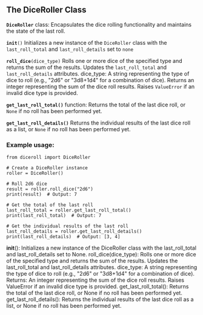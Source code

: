 ## The DiceRoller Class

<code style="color : name_color">**DiceRoller**</code> class: Encapsulates the dice rolling functionality and maintains the state of the last roll.

<code style="color : name_color">**__init__**()</code> Initializes a new instance of the <code style="color : name_color">DiceRoller</code> class with the <code style="color : name_color">last_roll_total</code> and <code style="color : name_color">last_roll_details</code> set to <code style="color : name_color">none</code>

<code style="color : name_color">**roll_dice**(dice_type)</code>  Rolls one or more dice of the specified type and returns the sum of the results.
Updates the <code style="color : name_color">last_roll_total</code> and <code style="color : name_color">last_roll_details</code> attributes.
dice_type: A string representing the type of dice to roll (e.g., "2d6" or "3d8+1d4" for a combination of dice).
Returns an integer representing the sum of the dice roll results.
Raises <code style="color : name_color">ValueError</code> if an invalid dice type is provided.

<code style="color : name_color">**get_last_roll_total()**</code> function:  Returns the total of the last dice roll, or <code style="color : name_color">None</code> if no roll has been performed yet.

<code style="color : name_color">**get_last_roll_details()**</code> Returns the individual results of the last dice roll as a list, or <code style="color : name_color">None</code> if no roll has been performed yet.

### Example usage:

```
from diceroll import DiceRoller

# Create a DiceRoller instance
roller = DiceRoller()

# Roll 2d6 dice
result = roller.roll_dice("2d6")
print(result)  # Output: 7

# Get the total of the last roll
last_roll_total = roller.get_last_roll_total()
print(last_roll_total)  # Output: 7

# Get the individual results of the last roll
last_roll_details = roller.get_last_roll_details()
print(last_roll_details)  # Output: [3, 4]
```

__init__(): Initializes a new instance of the DiceRoller class with the last_roll_total and last_roll_details set to None.
roll_dice(dice_type): Rolls one or more dice of the specified type and returns the sum of the results. Updates the last_roll_total and last_roll_details attributes.
dice_type: A string representing the type of dice to roll (e.g., "2d6" or "3d8+1d4" for a combination of dice).
Returns: An integer representing the sum of the dice roll results.
Raises ValueError if an invalid dice type is provided.
get_last_roll_total(): Returns the total of the last dice roll, or None if no roll has been performed yet.
get_last_roll_details(): Returns the individual results of the last dice roll as a list, or None if no roll has been performed yet.
